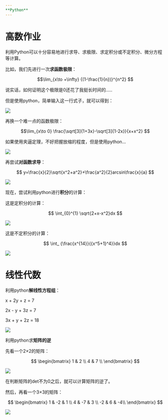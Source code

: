 ```yaml
---
**Python**
---
```


# 高数作业 #

利用Python可以十分容易地进行求导、求极限、求定积分或不定积分、微分方程等计算。

比如，我们先进行一次**求函数极限**：

$$\lim_{x\to +\infty} {(1-\frac{1}{n})}^{n^2} $$ 

说实话，如何证明这个极限是0还花了我挺长时间的.....

但是使用python，简单输入这一行式子，就可以得到：

![](https://github.com/GUOJIAYII/swi-homework/blob/gh-pages/images/python%E6%B1%82%E6%9E%81%E9%99%901.png?raw=true)

 再换一个难一点的函数极限：

$$\lim_{x\to 0} \frac{\sqrt[3]{1+3x}-\sqrt[3]{1-2x}}{x+x^2} $$

如果使用夹逼定理，不好把握放缩的程度，但是使用python...

![](https://github.com/GUOJIAYII/swi-homework/blob/gh-pages/images/python%E6%B1%82%E6%9E%81%E9%99%902.png?raw=true)

再尝试**对函数求导**：

$$ y=\frac{x}{2}\sqrt{x^2+a^2}+\frac{a^2}{2}arcsin\frac{x}{a} $$

![](https://github.com/GUOJIAYII/swi-homework/blob/gh-pages/images/python%E6%B1%82%E5%AF%BC.png?raw=true)

现在，尝试利用python进行**积分**的计算：

这是定积分的计算：

$$ \int_{0}^{1} \sqrt{2+x-x^2}dx  $$

![](https://github.com/GUOJIAYII/swi-homework/blob/gh-pages/images/python%E6%B1%82%E5%AE%9A%E7%A7%AF%E5%88%86.png?raw=true)

这是不定积分的计算：

$$ \int_ {\frac{x^{14}}{{x^5+1}^4}}dx $$

![](https://github.com/GUOJIAYII/swi-homework/blob/gh-pages/images/python%E6%B1%82%E4%B8%8D%E5%AE%9A%E7%A7%AF%E5%88%86.png?raw=true)

# 线性代数 #


利用python**解线性方程组**：

 x + 2y + z = 7

2x - y + 3z = 7

3x + y + 2z = 18

![](https://github.com/GUOJIAYII/swi-homework/blob/gh-pages/images/python%E8%A7%A3%E7%BA%BF%E6%80%A7%E6%96%B9%E7%A8%8B%E7%BB%84.png?raw=true)

利用python求**矩阵的逆**

先看一个2&times;2的矩阵：

$$ \begin{bmatrix} 1 & 2 \\ 4 & 7 \\ \end{bmatrix} $$

![](https://github.com/GUOJIAYII/swi-homework/blob/gh-pages/images/python%E6%B1%82%E7%9F%A9%E9%98%B5%E7%9A%84%E9%80%86.png?raw=true)

在判断矩阵的det不为0之后，就可以计算矩阵的逆了。

然后，再看一个3&times;3的矩阵：

$$ \begin{bmatrix} 1 & -2 & 1 \\ 4 & -7 & 3 \\ -2 & 6 & -4\\ \end{bmatrix} $$

![](https://github.com/GUOJIAYII/swi-homework/blob/gh-pages/images/python%E6%B1%82%E7%9F%A9%E9%98%B5%E7%9A%84%E9%80%863.png?raw=true)




